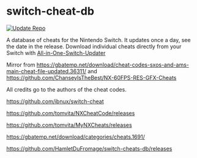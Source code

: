 # switch-cheat-db
[![Update Repo](https://github.com/HamletDuFromage/switch-cheats-db/actions/workflows/update_repo.yml/badge.svg)](https://github.com/HamletDuFromage/switch-cheats-db/actions/workflows/update_repo.yml)

A database of cheats for the Nintendo Switch. It updates once a day, see the date in the release. Download individual cheats directly from your Switch with [All-in-One-Switch-Updater](https://github.com/HamletDuFromage/aio-switch-updater)

Mirror from https://gbatemp.net/download/cheat-codes-sxos-and-ams-main-cheat-file-updated.36311/ and https://github.com/ChanseyIsTheBest/NX-60FPS-RES-GFX-Cheats

All credits go to the authors of the cheat codes.

https://github.com/ibnux/switch-cheat

https://github.com/tomvita/NXCheatCode/releases

https://github.com/tomvita/MyNXCheats/releases

https://gbatemp.net/download/categories/cheats.1691/

https://github.com/HamletDuFromage/switch-cheats-db/releases
